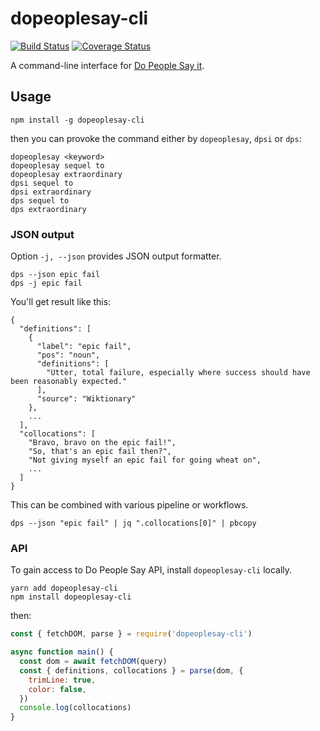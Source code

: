 # dopeoplesay-cli

[![Build Status](https://travis-ci.org/uetchy/dopeoplesay-cli.svg?branch=master)](https://travis-ci.org/uetchy/dopeoplesay-cli)
[![Coverage Status](https://coveralls.io/repos/github/uetchy/dopeoplesay-cli/badge.svg?branch=master)](https://coveralls.io/github/uetchy/dopeoplesay-cli?branch=master)

A command-line interface for [Do People Say it](https://dopeoplesay.com).

## Usage

```shell
npm install -g dopeoplesay-cli
```

then you can provoke the command either by `dopeoplesay`, `dpsi` or `dps`:

```shell
dopeoplesay <keyword>
dopeoplesay sequel to
dopeoplesay extraordinary
dpsi sequel to
dpsi extraordinary
dps sequel to
dps extraordinary
```

### JSON output

Option `-j, --json` provides JSON output formatter.

```shell
dps --json epic fail
dps -j epic fail
```

You'll get result like this:

```jsonc
{
  "definitions": [
    {
      "label": "epic fail",
      "pos": "noun",
      "definitions": [
        "Utter, total failure, especially where success should have been reasonably expected."
      ],
      "source": "Wiktionary"
    },
    ...
  ],
  "collocations": [
    "Bravo, bravo on the epic fail!",
    "So, that's an epic fail then?",
    "Not giving myself an epic fail for going wheat on",
    ...
  ]
}
```

This can be combined with various pipeline or workflows.

```shell
dps --json "epic fail" | jq ".collocations[0]" | pbcopy
```

### API

To gain access to Do People Say API, install `dopeoplesay-cli` locally.

```
yarn add dopeoplesay-cli
npm install dopeoplesay-cli
```

then:

```js
const { fetchDOM, parse } = require('dopeoplesay-cli')

async function main() {
  const dom = await fetchDOM(query)
  const { definitions, collocations } = parse(dom, {
    trimLine: true,
    color: false,
  })
  console.log(collocations)
}
```
